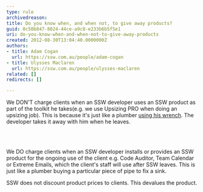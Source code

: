 ```yaml
---
type: rule
archivedreason: 
title: Do you know when, and when not, to give away products?
guid: 0c50b847-8024-44ce-a9c8-e233b6b5f5e1
uri: do-you-know-when-and-when-not-to-give-away-products
created: 2012-08-30T13:04:40.0000000Z
authors:
- title: Adam Cogan
  url: https://ssw.com.au/people/adam-cogan
- title: Ulysses Maclaren
  url: https://ssw.com.au/people/ulysses-maclaren
related: []
redirects: []

---
```



<p>
                    We DON'T charge clients when an SSW developer uses an SSW product as part of the
                    toolkit he takes(e.g. we use Upsizing PRO when doing an upsizing job). This
                    is because it's just like a plumber <a href="/Management/RulesToSuccessfulProjects/Pages/ToolBox.aspx">
                        using his wrench</a>. The developer takes it away with him when he leaves.</p>
<br><excerpt class='endintro'></excerpt><br>
<p>
                            We DO charge clients when an SSW developer installs or provides an SSW product for
                            the ongoing use of the client e.g. Code Auditor, Team Calendar or Extreme Emails,
                            which the client's staff will use after SSW leaves. This is just like a plumber
                            buying a particular piece of pipe to fix a sink.
                        </p>
                        <p>
                            SSW does not discount product prices to clients. This devalues the product.
                        </p>


